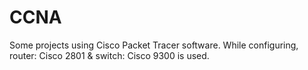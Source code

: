 # CCNA
Some projects using Cisco Packet Tracer software. While configuring, router: Cisco 2801 & switch: Cisco 9300 is used.
